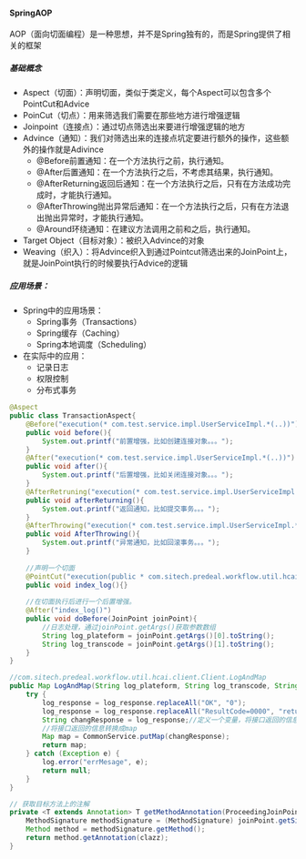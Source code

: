 #### SpringAOP

AOP（面向切面编程）是一种思想，并不是Spring独有的，而是Spring提供了相关的框架

##### 基础概念

- Aspect（切面）：声明切面，类似于类定义，每个Aspect可以包含多个PointCut和Advice
- PoinCut（切点）：用来筛选我们需要在那些地方进行增强逻辑
- Joinpoint（连接点）：通过切点筛选出来要进行增强逻辑的地方
- Advince（通知）：我们对筛选出来的连接点坑定要进行额外的操作，这些额外的操作就是Adivince
  - @Before前置通知：在一个方法执行之前，执行通知。
  - @After后置通知：在一个方法执行之后，不考虑其结果，执行通知。
  - @AfterReturning返回后通知：在一个方法执行之后，只有在方法成功完成时，才能执行通知。
  - @AfterThrowing抛出异常后通知：在一个方法执行之后，只有在方法退出抛出异常时，才能执行通知。
  - @Around环绕通知：在建议方法调用之前和之后，执行通知。
- Target Object（目标对象）：被织入Advince的对象
- Weaving（织入）：将Advince织入到通过Pointcut筛选出来的JoinPoint上，就是JoinPoint执行的时候要执行Advice的逻辑

##### 应用场景：

- Spring中的应用场景：
  - Spring事务（Transactions）
  - Spring缓存（Caching）
  - Spring本地调度（Scheduling）
- 在实际中的应用：
  - 记录日志
  - 权限控制
  - 分布式事务

```java
@Aspect
public class TransactionAspect{
	@Before("execution(* com.test.service.impl.UserServiceImpl.*(..))")
	public void before(){
        System.out.printf("前置增强，比如创建连接对象。。。");
    }
    @After("execution(* com.test.service.impl.UserServiceImpl.*(..))")
    public void after(){
        System.out.printf("后置增强，比如关闭连接对象。。。");
    }
    @AfterRetruning("execution(* com.test.service.impl.UserServiceImpl.*(..))")
    public void afterReturning(){
        System.out.printf("返回通知，比如提交事务。。。");
    }
    @AfterThrowing("execution(* com.test.service.impl.UserServiceImpl.*(..))")
    public void AfterThrowing(){
        System.out.printf("异常通知，比如回滚事务。。。");
    }
    
    //声明一个切面
    @PointCut("execution(public * com.sitech.predeal.workflow.util.hcai.client.Client.LogAndMap(..))")
    public void index_log(){}
    
    //在切面执行后进行一个后置增强。
    @After("index_log()")
    public void doBefore(JoinPoint joinPoint){
        //日志处理，通过joinPoint.getArgs()获取参数数组
        String log_plateform = joinPoint.getArgs()[0].toString();
        String log_transcode = joinPoint.getArgs()[1].toString();
    }
}

//com.sitech.predeal.workflow.util.hcai.client.Client.LogAndMap
public Map LogAndMap(String log_plateform, String log_transcode, String log_request, String log_response, String service_code, String is_syn){
    try {
        log_response = log_response.replaceAll("OK", "0");
        log_response = log_response.replaceAll("ResultCode=0000", "returnCode=0");
        String changResponse = log_response;//定义一个变量，将接口返回的信息进行赋值
        //将接口返回的信息转换成map
        Map map = CommonService.putMap(changResponse);
        return map;
    } catch (Exception e) {
        log.error("errMesage", e);
        return null;
    }
}
```





```java
// 获取目标方法上的注解
private <T extends Annotation> T getMethodAnnotation(ProceedingJoinPoint joinPoint, Class<T> clazz) {
    MethodSignature methodSignature = (MethodSignature) joinPoint.getSignature();
    Method method = methodSignature.getMethod();
    return method.getAnnotation(clazz);
}
```

